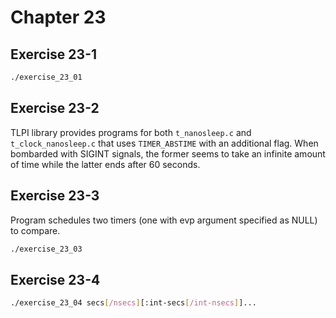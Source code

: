 # Chapter 23

## Exercise 23-1

```sh
./exercise_23_01
```

## Exercise 23-2

TLPI library provides programs for both `t_nanosleep.c` and `t_clock_nanosleep.c` that uses `TIMER_ABSTIME` with an additional flag. When bombarded with SIGINT signals, the former seems to take an infinite amount of time while the latter ends after 60 seconds.

## Exercise 23-3

Program schedules two timers (one with evp argument specified as NULL) to compare.

```sh
./exercise_23_03 
```

## Exercise 23-4

```sh
./exercise_23_04 secs[/nsecs][:int-secs[/int-nsecs]]...
```
